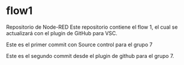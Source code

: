# flow1
Repositorio de Node-RED
Este repositorio contiene el flow 1, el cual se actualizará con el plugin de GitHub para VSC.

Este es el primer commit con Source control para el grupo 7

Este es el segundo commit desde el plugin de github para el grupo 7.

